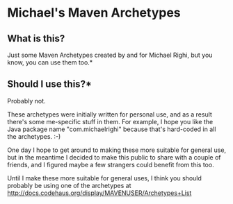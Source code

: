Michael's Maven Archetypes
==========================

What is this?
-------------
Just some Maven Archetypes created by and for Michael Righi, but you know, you can use them too.*

Should I use this?*
------------------
Probably not.  

These archetypes were initially written for personal use, and as a result there's some me-specific stuff in them.
For example, I hope you like the Java package name "com.michaelrighi" because that's hard-coded in all the archetypes. :-)

One day I hope to get around to making these more suitable for general use, but in the meantime I decided to make this
public to share with a couple of friends, and I figured maybe a few strangers could benefit from this too.

Until I make these more suitable for general uses, I think you should probably be using one of the archetypes
at http://docs.codehaus.org/display/MAVENUSER/Archetypes+List

